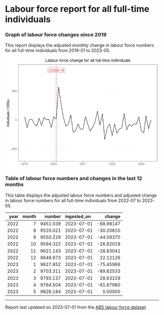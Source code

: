 Labour force report for all full-time individuals
================

### Graph of labour force changes since 2019

This report displays the adjusted monthly change in labour force numbers
for all full-time individuals from 2019-01 to 2023-05.

![](all_full-time_report_files/figure-gfm/unnamed-chunk-2-1.png)<!-- -->

### Table of labour force numbers and changes in the last 12 months

This table displays the adjusted labour force numbers and adjusted
change in labour force numbers for all full-time individuals from
2022-07 to 2023-05.

| year | month |   number | ingested_on |    change |
|-----:|------:|---------:|:------------|----------:|
| 2022 |     7 | 9451.039 | 2023-07-01  | -68.98147 |
| 2022 |     8 | 9520.021 | 2023-07-01  | -30.20810 |
| 2022 |     9 | 9550.229 | 2023-07-01  | -44.09370 |
| 2022 |    10 | 9594.322 | 2023-07-01  | -26.82019 |
| 2022 |    11 | 9621.143 | 2023-07-01  | -28.83041 |
| 2022 |    12 | 9649.973 | 2023-07-01  |  22.12126 |
| 2023 |     1 | 9627.852 | 2023-07-01  | -75.45966 |
| 2023 |     2 | 9703.311 | 2023-07-01  | -89.82533 |
| 2023 |     3 | 9793.137 | 2023-07-01  |  28.63229 |
| 2023 |     4 | 9764.504 | 2023-07-01  | -61.67980 |
| 2023 |     5 | 9826.184 | 2023-07-01  |   0.00000 |

------------------------------------------------------------------------

Report last updated on 2023-07-01 from the [ABS labour force
dataset](https://www.abs.gov.au/statistics/labour/employment-and-unemployment/labour-force-australia/latest-release)
